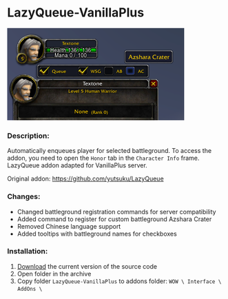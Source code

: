 # LazyQueue-VanillaPlus

![Addon screenshot #1](IMG_1.png)

### Description:
Automatically enqueues player for selected battleground. To access the addon, you need to open the `Honor` tab in the `Character Info` frame. LazyQueue addon adapted for VanillaPlus server.

Original addon: https://github.com/yutsuku/LazyQueue

### Changes:
* Changed battleground registration commands for server compatibility
* Added command to register for custom battleground Azshara Crater
* Removed Chinese language support
* Added tooltips with battleground names for checkboxes

### Installation:
1. [Download](https://github.com/for-wow/lazy-queue-vanillaplus/archive/refs/heads/main.zip) the current version of the source code
2. Open folder in the archive
3. Copy folder `LazyQueue-VanillaPlus` to addons folder: `WOW \ Interface \ AddOns \`
